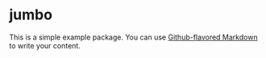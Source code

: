 # jumbo

This is a simple example package. You can use
[Github-flavored Markdown](https://guides.github.com/features/mastering-markdown/)
to write your content.